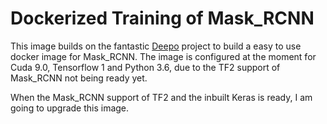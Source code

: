 # Dockerized Training of Mask_RCNN

This image builds on the fantastic [Deepo](https://github.com/ufoym/deepo) project to build a easy to use docker image for Mask_RCNN.
The image is configured at the moment for Cuda 9.0, Tensorflow 1 and Python 3.6, due to the TF2 support of Mask_RCNN not being ready yet.

When the Mask_RCNN support of TF2 and the inbuilt Keras is ready, I am going to upgrade this image.
